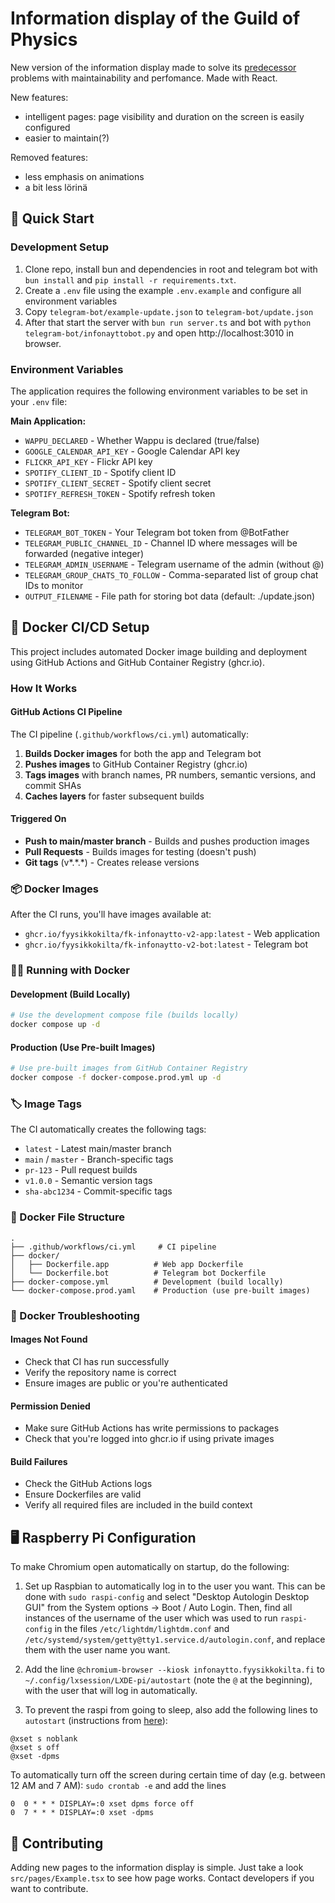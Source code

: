 # Information display of the Guild of Physics

New version of the information display made to solve its [predecessor](https://github.com/fyysikkokilta/fk-infonaytto) problems with maintainability and perfomance. Made with React.

New features:

- intelligent pages: page visibility and duration on the screen is easily configured
- easier to maintain(?)

Removed features:

- less emphasis on animations
- a bit less lörinä

## 🚀 Quick Start

### Development Setup

1. Clone repo, install bun and dependencies in root and telegram bot with `bun install` and `pip install -r requirements.txt`.
2. Create a `.env` file using the example `.env.example` and configure all environment variables
3. Copy `telegram-bot/example-update.json` to `telegram-bot/update.json`
4. After that start the server with `bun run server.ts` and bot with `python telegram-bot/infonayttobot.py` and open http://localhost:3010 in browser.

### Environment Variables

The application requires the following environment variables to be set in your `.env` file:

**Main Application:**

- `WAPPU_DECLARED` - Whether Wappu is declared (true/false)
- `GOOGLE_CALENDAR_API_KEY` - Google Calendar API key
- `FLICKR_API_KEY` - Flickr API key
- `SPOTIFY_CLIENT_ID` - Spotify client ID
- `SPOTIFY_CLIENT_SECRET` - Spotify client secret
- `SPOTIFY_REFRESH_TOKEN` - Spotify refresh token

**Telegram Bot:**

- `TELEGRAM_BOT_TOKEN` - Your Telegram bot token from @BotFather
- `TELEGRAM_PUBLIC_CHANNEL_ID` - Channel ID where messages will be forwarded (negative integer)
- `TELEGRAM_ADMIN_USERNAME` - Telegram username of the admin (without @)
- `TELEGRAM_GROUP_CHATS_TO_FOLLOW` - Comma-separated list of group chat IDs to monitor
- `OUTPUT_FILENAME` - File path for storing bot data (default: ./update.json)

## 🐳 Docker CI/CD Setup

This project includes automated Docker image building and deployment using GitHub Actions and GitHub Container Registry (ghcr.io).

### How It Works

#### GitHub Actions CI Pipeline

The CI pipeline (`.github/workflows/ci.yml`) automatically:

1. **Builds Docker images** for both the app and Telegram bot
2. **Pushes images** to GitHub Container Registry (ghcr.io)
3. **Tags images** with branch names, PR numbers, semantic versions, and commit SHAs
4. **Caches layers** for faster subsequent builds

#### Triggered On

- **Push to main/master branch** - Builds and pushes production images
- **Pull Requests** - Builds images for testing (doesn't push)
- **Git tags** (v*.*.\*) - Creates release versions

### 📦 Docker Images

After the CI runs, you'll have images available at:

- `ghcr.io/fyysikkokilta/fk-infonaytto-v2-app:latest` - Web application
- `ghcr.io/fyysikkokilta/fk-infonaytto-v2-bot:latest` - Telegram bot

### 🏃‍♂️ Running with Docker

#### Development (Build Locally)

```bash
# Use the development compose file (builds locally)
docker compose up -d
```

#### Production (Use Pre-built Images)

```bash
# Use pre-built images from GitHub Container Registry
docker compose -f docker-compose.prod.yml up -d
```

### 🏷 Image Tags

The CI automatically creates the following tags:

- `latest` - Latest main/master branch
- `main` / `master` - Branch-specific tags
- `pr-123` - Pull request builds
- `v1.0.0` - Semantic version tags
- `sha-abc1234` - Commit-specific tags

### 📁 Docker File Structure

```
.
├── .github/workflows/ci.yml     # CI pipeline
├── docker/
│   ├── Dockerfile.app          # Web app Dockerfile
│   └── Dockerfile.bot          # Telegram bot Dockerfile
├── docker-compose.yml          # Development (build locally)
└── docker-compose.prod.yaml    # Production (use pre-built images)
```

### 🐛 Docker Troubleshooting

#### Images Not Found

- Check that CI has run successfully
- Verify the repository name is correct
- Ensure images are public or you're authenticated

#### Permission Denied

- Make sure GitHub Actions has write permissions to packages
- Check that you're logged into ghcr.io if using private images

#### Build Failures

- Check the GitHub Actions logs
- Ensure Dockerfiles are valid
- Verify all required files are included in the build context

## 🖥️ Raspberry Pi Configuration

To make Chromium open automatically on startup, do the following:

1. Set up Raspbian to automatically log in to the user you want. This can be done with `sudo raspi-config` and select "Desktop Autologin Desktop GUI" from the System options -> Boot / Auto Login. Then, find all instances of the username of the user which was used to run `raspi-config` in the files `/etc/lightdm/lightdm.conf` and `/etc/systemd/system/getty@tty1.service.d/autologin.conf`, and replace them with the user name you want.

2. Add the line `@chromium-browser --kiosk infonaytto.fyysikkokilta.fi` to `~/.config/lxsession/LXDE-pi/autostart` (note the `@` at the beginning), with the user that will log in automatically.

3. To prevent the raspi from going to sleep, also add the following lines to `autostart` (instructions from [here](https://www.bitpi.co/2015/02/14/prevent-raspberry-pi-from-sleeping/)):

```
@xset s noblank
@xset s off
@xset -dpms
```

To automatically turn off the screen during certain time of day (e.g. between 12 AM and 7 AM): `sudo crontab -e` and add the lines

```
0  0 * * * DISPLAY=:0 xset dpms force off
0  7 * * * DISPLAY=:0 xset -dpms
```

## 🤝 Contributing

Adding new pages to the information display is simple. Just take a look `src/pages/Example.tsx` to see how page works. Contact developers if you want to contribute.
